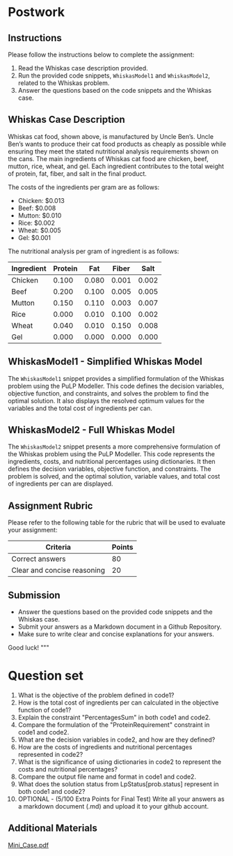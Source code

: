 # Postwork

## Instructions

Please follow the instructions below to complete the assignment:

1. Read the Whiskas case description provided.
2. Run the provided code snippets, `WhiskasModel1` and `WhiskasModel2`, related to the Whiskas problem.
3. Answer the questions based on the code snippets and the Whiskas case.

## Whiskas Case Description

Whiskas cat food, shown above, is manufactured by Uncle Ben’s. Uncle Ben’s wants to produce their cat food products as cheaply as possible while ensuring they meet the stated nutritional analysis requirements shown on the cans. The main ingredients of Whiskas cat food are chicken, beef, mutton, rice, wheat, and gel. Each ingredient contributes to the total weight of protein, fat, fiber, and salt in the final product.

The costs of the ingredients per gram are as follows:

- Chicken: $0.013
- Beef: $0.008
- Mutton: $0.010
- Rice: $0.002
- Wheat: $0.005
- Gel: $0.001

The nutritional analysis per gram of ingredient is as follows:

| Ingredient | Protein | Fat   | Fiber | Salt  |
| ---------- | ------- | ----- | ----- | ----- |
| Chicken    | 0.100   | 0.080 | 0.001 | 0.002 |
| Beef       | 0.200   | 0.100 | 0.005 | 0.005 |
| Mutton     | 0.150   | 0.110 | 0.003 | 0.007 |
| Rice       | 0.000   | 0.010 | 0.100 | 0.002 |
| Wheat      | 0.040   | 0.010 | 0.150 | 0.008 |
| Gel        | 0.000   | 0.000 | 0.000 | 0.000 |

## WhiskasModel1 - Simplified Whiskas Model

The `WhiskasModel1` snippet provides a simplified formulation of the Whiskas problem using the PuLP Modeller. This code defines the decision variables, objective function, and constraints, and solves the problem to find the optimal solution. It also displays the resolved optimum values for the variables and the total cost of ingredients per can.

## WhiskasModel2 - Full Whiskas Model

The `WhiskasModel2` snippet presents a more comprehensive formulation of the Whiskas problem using the PuLP Modeller. This code represents the ingredients, costs, and nutritional percentages using dictionaries. It then defines the decision variables, objective function, and constraints. The problem is solved, and the optimal solution, variable values, and total cost of ingredients per can are displayed.

## Assignment Rubric

Please refer to the following table for the rubric that will be used to evaluate your assignment:

| Criteria                    | Points |
| --------------------------- | ------ |
| Correct answers             | 80     |
| Clear and concise reasoning | 20     |

## Submission

- Answer the questions based on the provided code snippets and the Whiskas case.
- Submit your answers as a Markdown document in a Github Repository.
- Make sure to write clear and concise explanations for your answers.

Good luck!
"""

# Question set

1. What is the objective of the problem defined in code1?
2. How is the total cost of ingredients per can calculated in the objective function of code1?
3. Explain the constraint "PercentagesSum" in both code1 and code2.
4. Compare the formulation of the "ProteinRequirement" constraint in code1 and code2.
5. What are the decision variables in code2, and how are they defined?
6. How are the costs of ingredients and nutritional percentages represented in code2?
7. What is the significance of using dictionaries in code2 to represent the costs and nutritional percentages?
8. Compare the output file name and format in code1 and code2.
9. What does the solution status from LpStatus[prob.status] represent in both code1 and code2?
10. OPTIONAL - (5/100 Extra Points for Final Test) Write all your answers as a markdown document (.md) and upload it to your github account.

## Additional Materials

[Mini_Case.pdf](minicase1.pdf)

